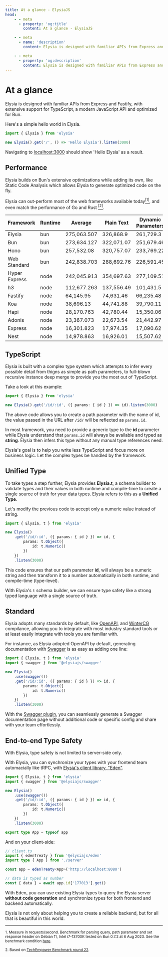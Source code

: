 ```yaml
---
title: At a glance - ElysiaJS
head:
    - - meta
      - property: 'og:title'
        content: At a glance - ElysiaJS

    - - meta
      - name: 'description'
        content: Elysia is designed with familiar APIs from Express and Fastify, with extensive support for TypeScript, a modern JavaScript API and optimized for Bun.

    - - meta
      - property: 'og:description'
        content: Elysia is designed with familiar APIs from Express and Fastify, with extensive support for TypeScript, a modern JavaScript API and optimized for Bun.
---
```


# At a glance

Elysia is designed with familiar APIs from Express and Fastify, with extensive support for TypeScript, a modern JavaScript API and optimized for Bun.

Here's a simple hello world in Elysia.

```typescript
import { Elysia } from 'elysia'

new Elysia().get('/', () => 'Hello Elysia').listen(3000)
```

Navigating to [localhost:3000](http://localhost:3000/) should show 'Hello Elysia' as a result.

## Performance

Elysia builds on Bun's extensive optimizations while adding its own, like Static Code Analysis which allows Elysia to generate optimized code on the fly.

Elysia can out-perform most of the web frameworks available today<a href="#ref-1"><sup>[1]</sup></a>, and even match the performance of Go and Rust <a href="#ref-2"><sup>[2]</sup></a>.

| Framework     | Runtime | Average     | Plain Text | Dynamic Parameters | JSON Body  |
| ------------- | ------- | ----------- | ---------- | ------------------ | ---------- |
| Elysia        | bun     | 275,063.507 | 326,868.9  | 261,729.3          | 236,592.32 |
| Bun           | bun     | 273,634.127 | 322,071.07 | 251,679.46         | 247,151.85 |
| Hono          | bun     | 257,532.08  | 320,757.07 | 233,769.22         | 218,069.95 |
| Web Standard  | bun     | 242,838.703 | 288,692.76 | 226,591.45         | 213,231.9  |
| Hyper Express | node    | 242,045.913 | 354,697.63 | 277,109.51         | 94,330.6   |
| h3            | node    | 112,677.263 | 137,556.49 | 101,431.5          | 99,043.8   |
| Fastify       | node    | 64,145.95   | 74,631.46  | 66,235.48          | 51,570.91  |
| Koa           | node    | 38,696.13   | 44,741.88  | 39,790.11          | 31,556.4   |
| Hapi          | node    | 28,170.763  | 42,780.44  | 15,350.06          | 26,381.79  |
| Adonis        | node    | 23,367.073  | 22,673.54  | 21,442.97          | 25,984.71  |
| Express       | node    | 16,301.823  | 17,974.35  | 17,090.62          | 13,840.5   |
| Nest          | node    | 14,978.863  | 16,926.01  | 15,507.62          | 12,502.96  |

## TypeScript

Elysia is built with a complex type system which attempts to infer every possible detail from thigns as simple as path parameters, to full-blown recursive instance deep merge to provide you the most out of TypeScript.

Take a look at this example:

```typescript
import { Elysia } from 'elysia'

new Elysia().get('/id/:id', ({ params: { id } }) => id).listen(3000)
```

The above code allows you to create a path parameter with the name of id, the value passed in the URL after `/id/` will be reflected as `params.id`.

In most framework, you need to provide a generic type to the **id** parameter while Elysia understand that `params.id` will always be available and typed as **string**. Elysia then infers this type without any manual type references need.

Elysia's goal is to help you write less TypeScript and focus more on business logic. Let the complex types be handled by the framework.

## Unified Type

To take types a step further, Elysia provides **Elysia.t**, a schema builder to validate types and their values in both runtime and compile-time to create a single source of truth for your data types. Elysia refers to this as a **Unified Type**.

Let's modify the previous code to accept only a numeric value instead of string.

```typescript
import { Elysia, t } from 'elysia'

new Elysia()
    .get('/id/:id', ({ params: { id } }) => id, {
        params: t.Object({
            id: t.Numeric()
        })
    })
    .listen(3000)
```

This code ensures that our path parameter **id**, will always be a numeric string and then transform it to a number automatically in both runtime, and compile-time (type-level).

With Elysia's `t` schema builder, we can ensure type safety like a strong typed language with a single source of truth.

## Standard

Elysia adopts many standards by default, like [OpenAPI](https://www.openapis.org/), and [WinterCG](https://wintercg.org/) compilance, allowing you to integrate with most industry standard tools or at least easily integrate with tools you are familiar with.

For instance, as Elysia adopted OpenAPI by default, generating documentation with [Swagger](https://swagger.io/) is as easy as adding one line:

```typescript
import { Elysia, t } from 'elysia'
import { swagger } from '@elysiajs/swagger'

new Elysia()
    .use(swagger())
    .get('/id/:id', ({ params: { id } }) => id, {
        params: t.Object({
            id: t.Numeric()
        })
    })
    .listen(3000)
```

With the [Swagger plugin](/plugins/swagger.html#swagger-plugin), you can seamlessly generate a Swagger documentation page without additional code or specific config and share with your team effortlessly.

## End-to-end Type Safety

With Elysia, type safety is not limited to server-side only.

With Elysia, you can synchronize your types with your frontend team automacially like tRPC, with [Elysia's client library, "Eden"](https://github.com/elysiajs/eden).

```typescript
import { Elysia, t } from 'elysia'
import { swagger } from '@elysiajs/swagger'

new Elysia()
    .use(swagger())
    .get('/id/:id', ({ params: { id } }) => id, {
        params: t.Object({
            id: t.Numeric()
        })
    })
    .listen(3000)

export type App = typeof app
```

And on your client-side:

```typescript
// client.ts
import { edenTreaty } from '@elysiajs/eden'
import type { App } from './server'

const app = edenTreaty<App>('http://localhost:8080')

// data is typed as number
const { data } = await app.id['177013'].get()
```

With Eden, you can use existing Elysia types to query the Elysia server **without code generation** and synchronize types for both frontend and backend automatically.

Elysia is not only about helping you to create a reliable backend, but for all that is beautiful in this world.

---

<small id="ref-1">1. Measure in requests/second. Benchmark for parsing query, path parameter and set response header on Debian 11, Intel i7-13700K tested on Bun 0.7.2 at 6 Aug 2023. See the benchmark condition [here](https://github.com/SaltyAom/bun-http-framework-benchmark/tree/c7e26fe3f1bfee7ffbd721dbade10ad72a0a14ab#results).</small>

<small id="ref-2">2. Based on [TechEmpower Benchmark round 22](https://www.techempower.com/benchmarks/#section=data-r22&hw=ph&test=composite).</small>
